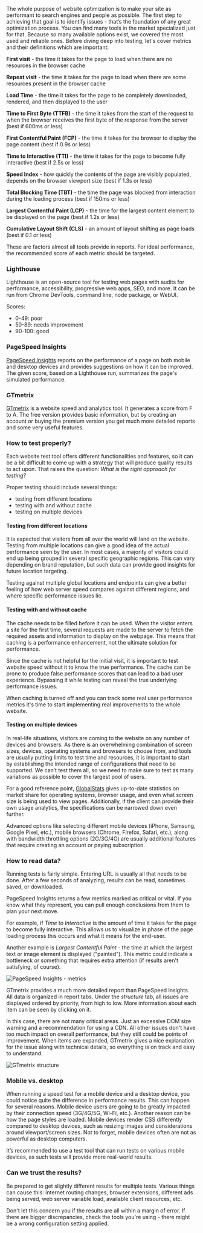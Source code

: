 The whole purpose of website optimization is to make your site as performant to search engines and people as possible. The first step to achieving that goal is to identify issues - that’s the foundation of any great optimization process. You can find many tools in the market specialized just for that. Because so many available options exist, we covered the most used and reliable ones. Before diving deep into testing, let's cover metrics and their definitions which are important:

**First visit** - the time it takes for the page to load when there are no resources in the browser cache

**Repeat visit** - the time it takes for the page to load when there are some resources present in the browser cache

**Load Time** - the time it takes for the page to be completely downloaded, rendered, and then displayed to the user

**Time to First Byte (TTFB)** - the time it takes from the start of the request to when the browser receives the first byte of the response from the server (best if 600ms or less)

**First Contentful Paint (FCP)** - the time it takes for the browser to display the page content (best if 0.9s or less)

**Time to Interactive (TTI)** - the time it takes for the page to become fully interactive (best if 2.5s or less)

**Speed Index** - how quickly the contents of the page are visibly populated, depends on the browser viewport size (best if 1.3s or less)

**Total Blocking Time (TBT)** - the time the page was blocked from interaction during the loading process (best if 150ms or less)

**Largest Contentful Paint (LCP)** - the time for the largest content element to be displayed on the page (best if 1.2s or less)

**Cumulative Layout Shift (CLS)** - an amount of layout shifting as page loads (best if 0.1 or less)

These are factors almost all tools provide in reports. For ideal performance, the recommended score of each metric should be targeted.

### Lighthouse

Lighthouse is an open-source tool for testing web pages with audits for performance, accessibility, progressive web apps, SEO, and more. It can be run from Chrome DevTools, command line, node package, or WebUI.

Scores:
- 0-49: poor
- 50-89: needs improvement
- 90-100: good

### PageSpeed Insights

[PageSpeed Insights](https://pagespeed.web.dev/) reports on the performance of a page on both mobile and desktop devices and provides suggestions on how it can be improved. The given score, based on a Lighthouse run, summarizes the page's simulated performance.

### GTmetrix

[GTmetrix](https://gtmetrix.com/) is a website speed and analytics tool. It generates a score from F to A. The free version provides basic information, but by creating an account or buying the premium version you get much more detailed reports and some very useful features.

### How to test properly?

Each website test tool offers different functionalities and features, so it can be a bit difficult to come up with a strategy that will produce quality results to act upon. That raises the question: _What is the right approach for testing?_

Proper testing should include several things:
- testing from different locations
- testing with and without cache
- testing on multiple devices

#### Testing from different locations

It is expected that visitors from all over the world will land on the website. Testing from multiple locations can give a good idea of the actual performance seen by the user. In most cases, a majority of visitors could end up being grouped in several specific geographic regions. This can vary depending on brand reputation, but such data can provide good insights for future location targeting.

Testing against multiple global locations and endpoints can give a better feeling of how web server speed compares against different regions, and where specific performance issues lie.

#### Testing with and without cache

The cache needs to be filled before it can be used. When the visitor enters a site for the first time, several requests are made to the server to fetch the required assets and information to display on the webpage. This means that caching is a performance enhancement, not the ultimate solution for performance.

Since the cache is not helpful for the initial visit, it is important to test website speed without it to know the true performance. The cache can be prone to produce false performance scores that can lead to a bad user experience. Bypassing it while testing can reveal the true underlying performance issues.

When caching is turned off and you can track some real user performance metrics it's time to start implementing real improvements to the whole website.

#### Testing on multiple devices

In real-life situations, visitors are coming to the website on any number of devices and browsers. As there is an overwhelming combination of screen sizes, devices, operating systems and browsers to choose from, and tools are usually putting limits to test time and resources, it is important to start by establishing the intended range of configurations that need to be supported. We can’t test them all, so we need to make sure to test as many variations as possible to cover the largest pool of users.

For a good reference point, [GlobalStats](https://gs.statcounter.com/) gives up-to-date statistics on market share for operating systems, browser usage, and even what screen size is being used to view pages. Additionally, if the client can provide their own usage analytics, the specifications can be narrowed down even further.

Advanced options like selecting different mobile devices (iPhone, Samsung, Google Pixel, etc.), mobile browsers (Chrome, Firefox, Safari, etc.), along with bandwidth throttling options (2G/3G/4G) are usually additional features that require creating an account or paying subscription.

### How to read data?

Running tests is fairly simple. Entering URL is usually all that needs to be done. After a few seconds of analyzing, results can be read, sometimes saved, or downloaded.

PageSpeed Insights returns a few metrics marked as critical or vital. If you know what they represent, you can pull enough conclusions from them to plan your next move.

For example, if _Time to Interactive_ is the amount of time it takes for the page to become fully interactive. This allows us to visualize in phase of the page loading process this occurs and what it means for the end-user.

Another example is _Largest Contentful Paint_ - the time at which the largest text or image element is displayed ("painted"). This metric could indicate a bottleneck or something that requires extra attention (if results aren't satisfying, of course).

![PageSpeed Insights - metrics](/img/pagespeed-metrics.png)

GTmetrix provides a much more detailed report than PageSpeed Insights. All data is organized in report tabs. Under the _structure_ tab, all issues are displayed ordered by priority, from high to low. More information about each item can be seen by clicking on it.

In this case, there are not many critical areas. Just an excessive DOM size warning and a recommendation for using a CDN. All other issues don't have too much impact on overall performance, but they still could be points of improvement. When items are expanded, GTmetrix gives a nice explanation for the issue along with technical details, so everything is on track and easy to understand.

![GTmetrix structure](/img/gtmetrix-structure.png)

### Mobile vs. desktop

When running a speed test for a mobile device and a desktop device, you could notice quite the difference in performance results. This can happen for several reasons. Mobile device users are going to be greatly impacted by their connection speed (3G/4G/5G, Wi-Fi, etc.). Another reason can be how the page styles are loaded. Mobile devices render CSS differently compared to desktop devices, such as resizing images and considerations around viewport/screen sizes. Not to forget, mobile devices often are not as powerful as desktop computers.

It’s recommended to use a test tool that can run tests on various mobile devices, as such tests will provide more real-world results.

### Can we trust the results?

Be prepared to get slightly different results for multiple tests. Various things can cause this: internet routing changes, browser extensions, different ads being served, web server variable load, available client resources, etc.

Don't let this concern you if the results are all within a margin of error. If there are bigger discrepancies, check the tools you're using - there might be a wrong configuration setting applied.
